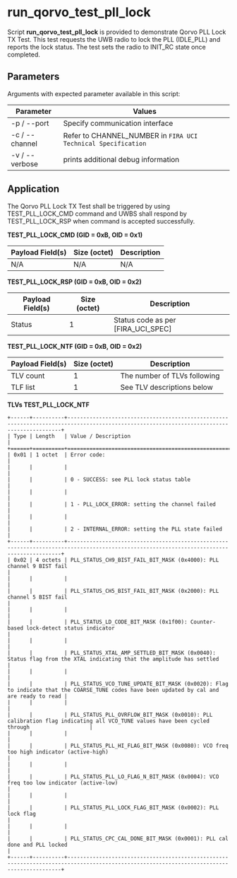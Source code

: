 # run_qorvo_test_pll_lock

Script **run_qorvo_test_pll_lock** is provided to demonstrate Qorvo PLL Lock TX Test. This test requests the UWB radio to lock the PLL (IDLE_PLL) and reports the lock status. The test sets the radio to INIT_RC state once completed.

## Parameters

Arguments with expected parameter available in this script:

| Parameter      | Values                                                          |
|----------------|-----------------------------------------------------------------|
| -p / --port    | Specify communication interface                                 |
| -c / --channel | Refer to CHANNEL_NUMBER in ``FIRA UCI Technical Specification`` |
| -v / --verbose | prints additional debug information                             |

## Application

The Qorvo PLL Lock TX Test shall be triggered by using TEST_PLL_LOCK_CMD command and UWBS shall respond by TEST_PLL_LOCK_RSP when command is accepted successfully.

**TEST_PLL_LOCK_CMD (GID = 0xB, OID = 0x1)**

| Payload Field(s) | Size (octet) | Description |
|------------------|--------------|-------------|
| N/A              | N/A          | N/A         |

**TEST_PLL_LOCK_RSP (GID = 0xB, OID = 0x2)**

| Payload Field(s) | Size (octet) | Description                        |
|------------------|--------------|------------------------------------|
| Status           | 1            | Status code as per [FIRA_UCI_SPEC] |

**TEST_PLL_LOCK_NTF (GID = 0xB, OID = 0x2)**

| Payload Field(s) | Size (octet) | Description                  |
|------------------|--------------|------------------------------|
| TLV count        | 1            | The number of TLVs following |
| TLF list         | 1            | See TLV descriptions below   |

**TLVs TEST_PLL_LOCK_NTF**

```{eval-rst}
+------+----------+------------------------------------------------------------------------------------------------------------------------------------------+
| Type | Length   | Value / Description                                                                                                                      |
+======+==========+==========================================================================================================================================+
| 0x01 | 1 octet  | Error code:                                                                                                                              |
|      |          |                                                                                                                                          |
|      |          | 0 - SUCCESS: see PLL lock status table                                                                                                   |
|      |          |                                                                                                                                          |
|      |          | 1 - PLL_LOCK_ERROR: setting the channel failed                                                                                           |
|      |          |                                                                                                                                          |
|      |          | 2 - INTERNAL_ERROR: setting the PLL state failed                                                                                         |
+------+----------+------------------------------------------------------------------------------------------------------------------------------------------+
| 0x02 | 4 octets | PLL_STATUS_CH9_BIST_FAIL_BIT_MASK (0x4000): PLL channel 9 BIST fail                                                                      |
|      |          |                                                                                                                                          |
|      |          | PLL_STATUS_CH5_BIST_FAIL_BIT_MASK (0x2000): PLL channel 5 BIST fail                                                                      |
|      |          |                                                                                                                                          |
|      |          | PLL_STATUS_LD_CODE_BIT_MASK (0x1f00): Counter-based lock-detect status indicator                                                         |
|      |          |                                                                                                                                          |
|      |          | PLL_STATUS_XTAL_AMP_SETTLED_BIT_MASK (0x0040): Status flag from the XTAL indicating that the amplitude has settled                       |
|      |          |                                                                                                                                          |
|      |          | PLL_STATUS_VCO_TUNE_UPDATE_BIT_MASK (0x0020): Flag to indicate that the COARSE_TUNE codes have been updated by cal and are ready to read |
|      |          |                                                                                                                                          |
|      |          | PLL_STATUS_PLL_OVRFLOW_BIT_MASK (0x0010): PLL calibration flag indicating all VCO_TUNE values have been cycled through                   |
|      |          |                                                                                                                                          |
|      |          | PLL_STATUS_PLL_HI_FLAG_BIT_MASK (0x0080): VCO freq too high indicator (active-high)                                                      |
|      |          |                                                                                                                                          |
|      |          | PLL_STATUS_PLL_LO_FLAG_N_BIT_MASK (0x0004): VCO freq too low indicator (active-low)                                                      |
|      |          |                                                                                                                                          |
|      |          | PLL_STATUS_PLL_LOCK_FLAG_BIT_MASK (0x0002): PLL lock flag                                                                                |
|      |          |                                                                                                                                          |
|      |          | PLL_STATUS_CPC_CAL_DONE_BIT_MASK (0x0001): PLL cal done and PLL locked                                                                   |
+------+----------+------------------------------------------------------------------------------------------------------------------------------------------+
```
